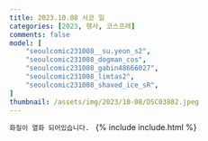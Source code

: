 ```yaml
---
title: 2023.10.08 서코 일
categories: [2023, 행사, 코스프레]
comments: false
model: [
    "seoulcomic231008__su.yeon_s2",
    "seoulcomic231008_dogman_cos",
    "seoulcomic231008_gabin48666027",
    "seoulcomic231008_limtas2",
    "seoulcomic231008_shaved_ice_sR",
]
thumbnail: /assets/img/2023/10-08/DSC03802.jpeg
---
```


`화질이 열화 되어있습니다.
`
{% include include.html %}